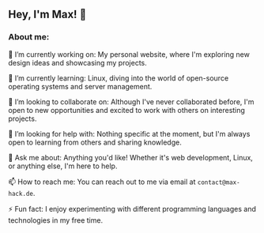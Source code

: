 ## Hey, I'm Max! 👋

### About me:
🔭 I’m currently working on: My personal website, where I'm exploring new design ideas and showcasing my projects.

🌱 I’m currently learning: Linux, diving into the world of open-source operating systems and server management.

👯 I’m looking to collaborate on: Although I've never collaborated before, I'm open to new opportunities and excited to work with others on interesting projects.

🤔 I’m looking for help with: Nothing specific at the moment, but I'm always open to learning from others and sharing knowledge.

💬 Ask me about: Anything you'd like! Whether it's web development, Linux, or anything else, I'm here to help.

📫 How to reach me: You can reach out to me via email at ```contact@max-hack.de```.

⚡ Fun fact: I enjoy experimenting with different programming languages and technologies in my free time.
